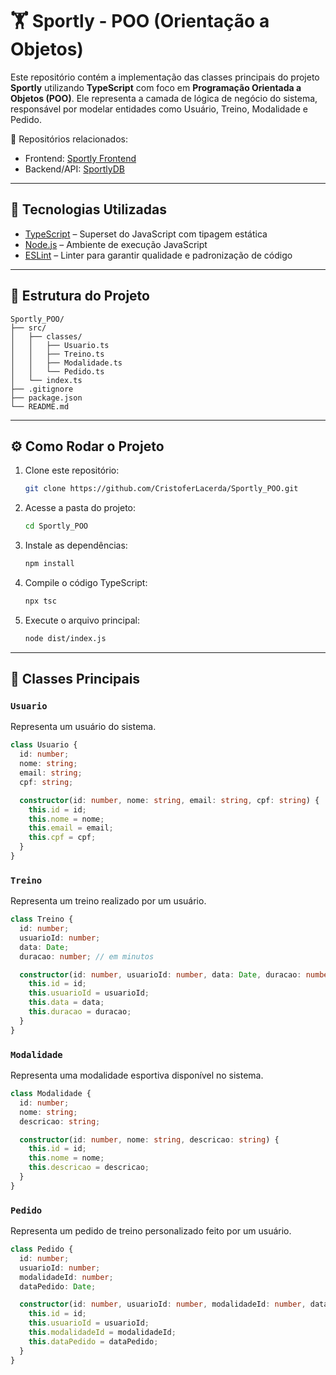 # 🏋️ Sportly - POO (Orientação a Objetos)

Este repositório contém a implementação das classes principais do projeto **Sportly** utilizando **TypeScript** com foco em **Programação Orientada a Objetos (POO)**. Ele representa a camada de lógica de negócio do sistema, responsável por modelar entidades como Usuário, Treino, Modalidade e Pedido.

🔗 Repositórios relacionados:

* Frontend: [Sportly Frontend](https://github.com/CristoferLacerda/FrontEnd_Sportly)
* Backend/API: [SportlyDB](https://github.com/CristoferLacerda/SportlyDB)

---

## 🚀 Tecnologias Utilizadas

* [TypeScript](https://www.typescriptlang.org/) – Superset do JavaScript com tipagem estática
* [Node.js](https://nodejs.org/) – Ambiente de execução JavaScript
* [ESLint](https://eslint.org/) – Linter para garantir qualidade e padronização de código

---

## 📂 Estrutura do Projeto

```
Sportly_POO/
├── src/
│   ├── classes/
│   │   ├── Usuario.ts
│   │   ├── Treino.ts
│   │   ├── Modalidade.ts
│   │   └── Pedido.ts
│   └── index.ts
├── .gitignore
├── package.json
└── README.md
```

---

## ⚙️ Como Rodar o Projeto

1. Clone este repositório:

   ```bash
   git clone https://github.com/CristoferLacerda/Sportly_POO.git
   ```

2. Acesse a pasta do projeto:

   ```bash
   cd Sportly_POO
   ```

3. Instale as dependências:

   ```bash
   npm install
   ```

4. Compile o código TypeScript:

   ```bash
   npx tsc
   ```

5. Execute o arquivo principal:

   ```bash
   node dist/index.js
   ```

---

## 🧱 Classes Principais

### `Usuario`

Representa um usuário do sistema.

```typescript
class Usuario {
  id: number;
  nome: string;
  email: string;
  cpf: string;

  constructor(id: number, nome: string, email: string, cpf: string) {
    this.id = id;
    this.nome = nome;
    this.email = email;
    this.cpf = cpf;
  }
}
```

### `Treino`

Representa um treino realizado por um usuário.

```typescript
class Treino {
  id: number;
  usuarioId: number;
  data: Date;
  duracao: number; // em minutos

  constructor(id: number, usuarioId: number, data: Date, duracao: number) {
    this.id = id;
    this.usuarioId = usuarioId;
    this.data = data;
    this.duracao = duracao;
  }
}
```

### `Modalidade`

Representa uma modalidade esportiva disponível no sistema.

```typescript
class Modalidade {
  id: number;
  nome: string;
  descricao: string;

  constructor(id: number, nome: string, descricao: string) {
    this.id = id;
    this.nome = nome;
    this.descricao = descricao;
  }
}
```

### `Pedido`

Representa um pedido de treino personalizado feito por um usuário.

```typescript
class Pedido {
  id: number;
  usuarioId: number;
  modalidadeId: number;
  dataPedido: Date;

  constructor(id: number, usuarioId: number, modalidadeId: number, dataPedido: Date) {
    this.id = id;
    this.usuarioId = usuarioId;
    this.modalidadeId = modalidadeId;
    this.dataPedido = dataPedido;
  }
}
```
